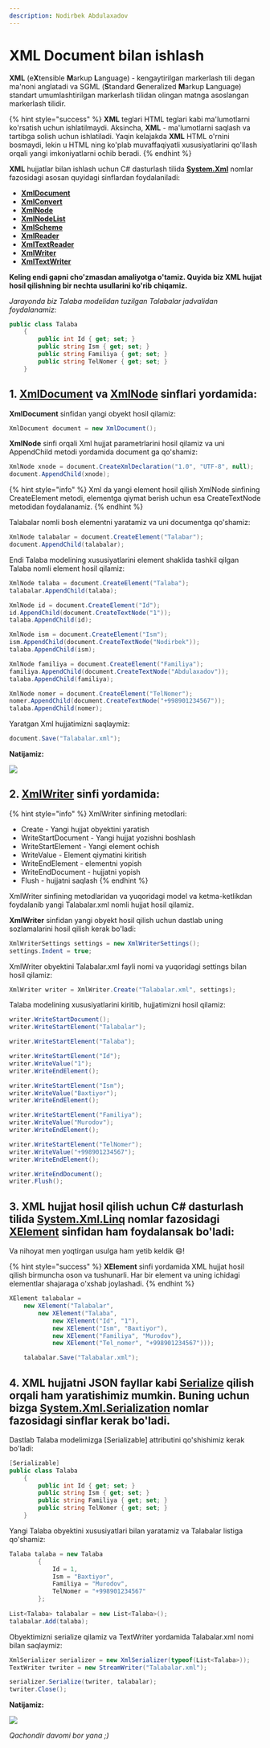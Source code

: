 ```yaml
---
description: Nodirbek Abdulaxadov
---
```


# XML Document bilan ishlash

**XML** (e**X**tensible **M**arkup **L**anguage) - kengaytirilgan markerlash tili degan ma'noni anglatadi va SGML (**S**tandard **G**eneralized **M**arkup **L**anguage) standart umumlashtirilgan markerlash tilidan olingan matnga asoslangan markerlash tilidir.

{% hint style="success" %}
**XML** teglari HTML teglari kabi ma'lumotlarni ko'rsatish uchun ishlatilmaydi. Aksincha, **XML** - ma'lumotlarni saqlash va tartibga solish uchun ishlatiladi. Yaqin kelajakda **XML** HTML o'rnini bosmaydi, lekin u HTML ning ko'plab muvaffaqiyatli xususiyatlarini qo'llash orqali yangi imkoniyatlarni ochib beradi.
{% endhint %}

**XML** hujjatlar bilan ishlash uchun C# dasturlash tilida [**System.Xml**](https://docs.microsoft.com/en-us/dotnet/api/system.xml?view=net-5.0) nomlar fazosidagi asosan quyidagi sinflardan foydalaniladi:

* [**XmlDocument**](https://docs.microsoft.com/en-us/dotnet/api/system.xml.xmldocument?view=net-5.0)
* [**XmlConvert**](https://docs.microsoft.com/en-us/dotnet/api/system.xml.xmlconvert?view=net-5.0)
* [**XmlNode**](https://docs.microsoft.com/en-us/dotnet/api/system.xml.xmlnode?view=net-5.0)
* [**XmlNodeList**](https://docs.microsoft.com/en-us/dotnet/api/system.xml.xmlnodelist?view=net-5.0)
* [**XmlScheme**](https://docs.microsoft.com/en-us/dotnet/api/system.xml.xmlscheme?view=net-5.0)
* [**XmlReader**](https://docs.microsoft.com/en-us/dotnet/api/system.xml.xmlreader?view=net-5.0)
* [**XmlTextReader**](https://docs.microsoft.com/en-us/dotnet/api/system.xml.xmltextreader?view=net-5.0)
* [**XmlWriter**](https://docs.microsoft.com/en-us/dotnet/api/system.xml.xmlwriter?view=net-5.0)
* [**XmlTextWriter**](https://docs.microsoft.com/en-us/dotnet/api/system.xml.xmltextwriter?view=net-5.0)

**Keling endi gapni cho'zmasdan amaliyotga o'tamiz. Quyida biz XML hujjat hosil qilishning bir nechta usullarini ko'rib chiqamiz.**

_Jarayonda biz Talaba modelidan tuzilgan Talabalar jadvalidan foydalanamiz:_

```csharp
public class Talaba
    {
        public int Id { get; set; }
        public string Ism { get; set; }
        public string Familiya { get; set; }
        public string TelNomer { get; set; }
    }
```

## 1. [**XmlDocument**](https://docs.microsoft.com/en-us/dotnet/api/system.xml.xmldocument?view=net-5.0) va [**XmlNode**](https://docs.microsoft.com/en-us/dotnet/api/system.xml.xmlnode?view=net-5.0) sinflari yordamida:

**XmlDocument** sinfidan yangi obyekt hosil qilamiz:

```csharp
XmlDocument document = new XmlDocument();
```

**XmlNode** sinfi orqali Xml hujjat parametrlarini hosil qilamiz va uni AppendChild metodi yordamida document ga qo'shamiz:

```csharp
XmlNode xnode = document.CreateXmlDeclaration("1.0", "UTF-8", null);
document.AppendChild(xnode);
```

{% hint style="info" %}
Xml da yangi element hosil qilish XmlNode sinfining CreateElement metodi, elementga qiymat berish uchun esa CreateTextNode metodidan foydalanamiz.
{% endhint %}

Talabalar nomli bosh elementni yaratamiz va uni documentga qo'shamiz:

```csharp
XmlNode talabalar = document.CreateElement("Talabar");
document.AppendChild(talabalar);
```

Endi Talaba modelining xususiyatlarini element shaklida tashkil qilgan Talaba nomli element hosil qilamiz:

```csharp
XmlNode talaba = document.CreateElement("Talaba");
talabalar.AppendChild(talaba);

XmlNode id = document.CreateElement("Id");
id.AppendChild(document.CreateTextNode("1"));
talaba.AppendChild(id);

XmlNode ism = document.CreateElement("Ism");
ism.AppendChild(document.CreateTextNode("Nodirbek"));
talaba.AppendChild(ism);

XmlNode familiya = document.CreateElement("Familiya");
familiya.AppendChild(document.CreateTextNode("Abdulaxadov"));
talaba.AppendChild(familiya);

XmlNode nomer = document.CreateElement("TelNomer");
nomer.AppendChild(document.CreateTextNode("+998901234567"));
talaba.AppendChild(nomer);
```

Yaratgan Xml hujjatimizni saqlaymiz:

```csharp
document.Save("Talabalar.xml");
```

**Natijamiz:**

![](../../../.gitbook/assets/xml\_1.png)

## 2. [**XmlWriter**](https://docs.microsoft.com/en-us/dotnet/api/system.xml.xmlwriter?view=net-5.0) sinfi yordamida:

{% hint style="info" %}
XmlWriter sinfining metodlari:

* Create - Yangi hujjat obyektini yaratish
* WriteStartDocument - Yangi hujjat yozishni boshlash
* WriteStartElement - Yangi element ochish
* WriteValue - Element qiymatini kiritish
* WriteEndElement - elementni yopish
* WriteEndDocument - hujjatni yopish
* Flush - hujjatni saqlash
{% endhint %}

XmlWriter sinfining metodlaridan va yuqoridagi model va ketma-ketlikdan foydalanib yangi Talabalar.xml nomli hujjat hosil qilamiz.

**XmlWriter** sinfidan yangi obyekt hosil qilish uchun dastlab uning sozlamalarini hosil qilish kerak bo'ladi:

```csharp
XmlWriterSettings settings = new XmlWriterSettings();
settings.Indent = true;
```

XmlWriter obyektini Talabalar.xml fayli nomi va yuqoridagi settings bilan hosil qilamiz:

```csharp
XmlWriter writer = XmlWriter.Create("Talabalar.xml", settings);
```

Talaba modelining xususiyatlarini kiritib, hujjatimizni hosil qilamiz:

```csharp
writer.WriteStartDocument();
writer.WriteStartElement("Talabalar");

writer.WriteStartElement("Talaba");

writer.WriteStartElement("Id");
writer.WriteValue("1");
writer.WriteEndElement();

writer.WriteStartElement("Ism");
writer.WriteValue("Baxtiyor");
writer.WriteEndElement();

writer.WriteStartElement("Familiya");
writer.WriteValue("Murodov");
writer.WriteEndElement();

writer.WriteStartElement("TelNomer");
writer.WriteValue("+998901234567");
writer.WriteEndElement();

writer.WriteEndDocument();
writer.Flush();
```

## 3. **XML** hujjat hosil qilish uchun C# dasturlash tilida [**System.Xml.Linq**](https://docs.microsoft.com/en-us/dotnet/api/system.xml.linq?view=net-5.0) nomlar fazosidagi [**XElement**](https://docs.microsoft.com/en-us/dotnet/api/system.xml.linq.xelement?view=net-5.0) sinfidan ham foydalansak bo'ladi:

Va nihoyat men yoqtirgan usulga ham yetib keldik 😄!

{% hint style="success" %}
**XElement** sinfi yordamida XML hujjat hosil qilish birmuncha oson va tushunarli. Har bir element va uning ichidagi elementlar shajaraga o'xshab joylashadi.
{% endhint %}

```csharp
XElement talabalar =
    new XElement("Talabalar",
        new XElement("Talaba",
            new XElement("Id", "1"),
            new XElement("Ism", "Baxtiyor"),
            new XElement("Familiya", "Murodov"),
            new XElement("Tel_nomer", "+998901234567")));

    talabalar.Save("Talabalar.xml");
```

## 4. **XML** hujjatni JSON fayllar kabi [Serialize](https://docs.microsoft.com/en-us/dotnet/csharp/programming-guide/concepts/serialization/) qilish orqali ham yaratishimiz mumkin. Buning uchun bizga [**System.Xml.Serialization**](https://docs.microsoft.com/en-us/dotnet/api/system.xml.serialization?view=net-5.0) nomlar fazosidagi sinflar kerak bo'ladi.

Dastlab Talaba modelimizga \[Serializable] attributini qo'shishimiz kerak bo'ladi:

```csharp
[Serializable]
public class Talaba
    {
        public int Id { get; set; }
        public string Ism { get; set; }
        public string Familiya { get; set; }
        public string TelNomer { get; set; }
    }
```

Yangi Talaba obyektini xususiyatlari bilan yaratamiz va Talabalar listiga qo'shamiz:

```csharp
Talaba talaba = new Talaba
        {
            Id = 1,
            Ism = "Baxtiyor",
            Familiya = "Murodov",
            TelNomer = "+998901234567"
        };
        
List<Talaba> talabalar = new List<Talaba>();
talabalar.Add(talaba);
```

Obyektimizni serialize qilamiz va TextWriter yordamida Talabalar.xml nomi bilan saqlaymiz:

```csharp
XmlSerializer serializer = new XmlSerializer(typeof(List<Talaba>));
TextWriter twriter = new StreamWriter("Talabalar.xml");

serializer.Serialize(twriter, talabalar);
twriter.Close();
```

**Natijamiz:**

![](../../../.gitbook/assets/xml\_2.png)

_Qachondir davomi bor yana ;)_
